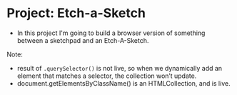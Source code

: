 # Project: Etch-a-Sketch

- In this project I'm going to build a browser version of something between a sketchpad and an Etch-A-Sketch.

Note:
- result of ``.querySelector()`` is not live, so when we dynamically add an element that matches a selector, the collection won’t update.
- document.getElementsByClassName() is an HTMLCollection, and is live.